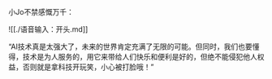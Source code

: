 小Jo不禁感慨万千：



![[./语音输入：开头.md]]

“AI技术真是太强大了，未来的世界肯定充满了无限的可能。但同时，我们也要懂得，技术是为人服务的，用它来带给人们快乐和便利是好的，但绝不能侵犯他人权益，否则就是拿科技开玩笑，小心被打脸哦！”